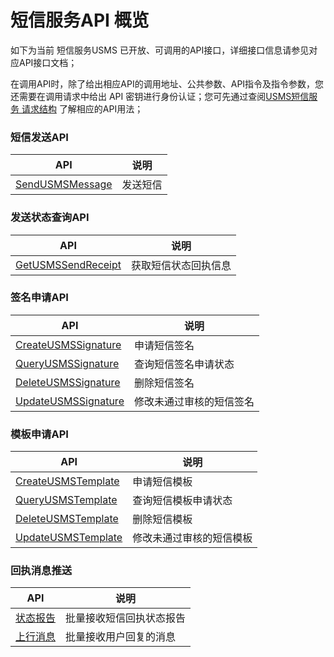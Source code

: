 # 短信服务API 概览



如下为当前 短信服务USMS 已开放、可调用的API接口，详细接口信息请参见对应API接口文档；

在调用API时，除了给出相应API的调用地址、公共参数、API指令及指令参数，您还需要在调用请求中给出 API 密钥进行身份认证；您可先通过查阅[USMS短信服务 请求结构](/usms/api_docs/req_construct/req_cons) 了解相应的API用法；



### 短信发送API

| API                                                          | 说明     |
| ------------------------------------------------------------ | -------- |
| [SendUSMSMessage](https://docs.ucloud.cn/api/usms-api/send_usms_message) | 发送短信 |



### 发送状态查询API

| API                                                          | 说明                 |
| ------------------------------------------------------------ | -------------------- |
| [GetUSMSSendReceipt](https://docs.ucloud.cn/api/usms-api/get_usms_send_receipt) | 获取短信状态回执信息 |



### 签名申请API

| API                                                          | 说明                     |
| ------------------------------------------------------------ | ------------------------ |
| [CreateUSMSSignature](https://docs.ucloud.cn/api/usms-api/create_usms_signature) | 申请短信签名             |
| [QueryUSMSSignature](https://docs.ucloud.cn/api/usms-api/query_usms_signature) | 查询短信签名申请状态     |
| [DeleteUSMSSignature](https://docs.ucloud.cn/api/usms-api/delete_usms_signature) | 删除短信签名             |
| [UpdateUSMSSignature](https://docs.ucloud.cn/api/usms-api/update_usms_signature) | 修改未通过审核的短信签名 |



### 模板申请API

| API                                                          | 说明                     |
| ------------------------------------------------------------ | ------------------------ |
| [CreateUSMSTemplate](https://docs.ucloud.cn/api/usms-api/create_usms_template) | 申请短信模板             |
| [QueryUSMSTemplate](https://docs.ucloud.cn/api/usms-api/query_usms_template) | 查询短信模板申请状态     |
| [DeleteUSMSTemplate](https://docs.ucloud.cn/api/usms-api/delete_usms_template) | 删除短信模板             |
| [UpdateUSMSTemplate](https://docs.ucloud.cn/api/usms-api/update_usms_template) | 修改未通过审核的短信模板 |



### 回执消息推送

| API                                                          | 说明                     |
| ------------------------------------------------------------ | ------------------------ |
| [状态报告](https://docs.ucloud.cn/usms/api_docs/ret_message/retStatus) | 批量接收短信回执状态报告 |
| [上行消息](https://docs.ucloud.cn/usms/api_docs/ret_message/upMes) | 批量接收用户回复的消息   |

